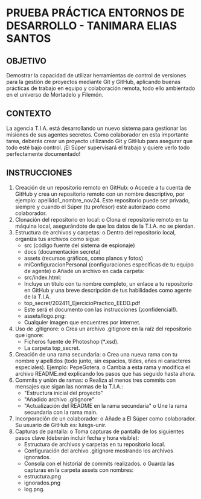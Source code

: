 # PRUEBA PRÁCTICA ENTORNOS DE DESARROLLO - TANIMARA ELIAS SANTOS

## OBJETIVO

Demostrar la capacidad de utilizar herramientas de control de versiones para la
gestión de proyectos mediante Git y GitHub, aplicando buenas prácticas de
trabajo en equipo y colaboración remota, todo ello ambientado en el universo
de Mortadelo y Filemón.

## CONTEXTO

La agencia T.I.A. está desarrollando un nuevo sistema para gestionar las misiones
de sus agentes secretos. Como colaborador en esta importante tarea, deberás
crear un proyecto utilizando Git y GitHub para asegurar que todo esté bajo control.
¡El Súper supervisará el trabajo y quiere verlo todo perfectamente documentado!

## INSTRUCCIONES

1. Creación de un repositorio remoto en GitHub:
   o Accede a tu cuenta de GitHub y crea un repositorio remoto con un
   nombre descriptivo, por ejemplo: apellido1_nombre_nov24.
   Este repositorio puede ser privado, siempre y cuando el Súper (tu
   profesor) esté autorizado como colaborador.
2. Clonación del repositorio en local:
   o Clona el repositorio remoto en tu máquina local, asegurándote de
   que los datos de la T.I.A. no se pierdan.
3. Estructura de archivos y carpetas:
   o Dentro del repositorio local, organiza tus archivos como sigue:
   - src (código fuente del sistema de espionaje)
   - docs (documentación secreta)
   - assets (recursos gráficos, como planos y fotos)
   - miConfiguracionPersonal (configuraciones específicas
     de tu equipo de agente)
     o Añade un archivo en cada carpeta:
   - src/index.html:
   - Incluye un título con tu nombre completo, un enlace a
     tu repositorio en GitHub y una breve descripción de
     tus habilidades como agente de la T.I.A.
   - top_secret/202411_EjercicioPractico_EEDD.pdf
   - Este será el documento con las instrucciones
     (¡confidencial!).
   - assets/logo.png:
   - Cualquier imagen que encuentres por internet.
4. Uso de .gitignore:
   o Crea un archivo .gitignore en la raíz del repositorio que ignore:
   - Ficheros fuente de Photoshop (\*.xsd).
   - La carpeta top_secret.
5. Creación de una rama secundaria:
   o Crea una nueva rama con tu nombre y apellidos (todo junto, sin
   espacios, tildes, eñes ni caracteres especiales).
   Ejemplo: PepeGotera.
   o Cambia a esta rama y modifica el archivo README.md explicando
   los pasos que has seguido hasta ahora.
6. Commits y unión de ramas:
   o Realiza al menos tres commits con mensajes que sigan las normas
   de la T.I.A.:
   - "Estructura inicial del proyecto"
   - "Añadido archivo .gitignore"
   - "Actualización del README en la rama secundaria"
     o Une la rama secundaria con la rama main.
7. Incorporación de un colaborador:
   o Añade a El Súper como colaborador. Su usuario de GitHub
   es: luisgs-unir.
8. Capturas de pantalla:
   o Toma capturas de pantalla de los siguientes pasos clave (deberán
   incluir fecha y hora visible):
   - Estructura de archivos y carpetas en tu repositorio local.
   - Configuración del archivo .gitignore mostrando los
     archivos ignorados.
   - Consola con el historial de commits realizados.
     o Guarda las capturas en la carpeta assets con nombres:
   - estructura.png
   - ignorados.png
   - log.png.
